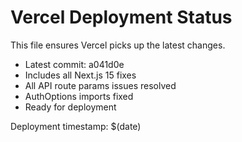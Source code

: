 # Vercel Deployment Status

This file ensures Vercel picks up the latest changes.

-   Latest commit: a041d0e
-   Includes all Next.js 15 fixes
-   All API route params issues resolved
-   AuthOptions imports fixed
-   Ready for deployment

Deployment timestamp: $(date)
